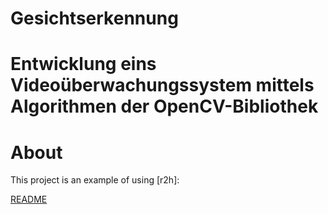Gesichtserkennung
=================

Entwicklung eins Videoüberwachungssystem mittels Algorithmen der OpenCV-Bibliothek
==================================================================================

About
=====

This project is an example of using [r2h]:

[README](your-project-name/blob/master/your-subfolder/README.md)
